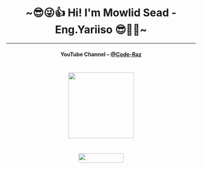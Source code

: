 <h1 align="center"> ~😎😜👍 Hi! I'm Mowlid Sead - Eng.Yariiso 😎🖤💥~ </h1>

<hr>
<h4 align="center">YouTube Channel – <a href="https://www.youtube.com/@Code-Raz">@Code-Raz</a><h4>

<h1 align="center">
  <div align="center" style="margin: 40px 0">
      <a href="https://github.com/topdev0729/github-profile-views-counter">
          <img width="175px" src="https://komarev.com/ghpvc/?username=mowlidsead&color=DE002D">
      </a>
  </div>
  <div align="center" style="margin: 40px 0">
      <!-- Followers -->
      <a href="https://github.com/mowlidsead?tab=followers">
          <img width="120px" height="25px" style="border-radius: 3px" src="https://img.shields.io/github/followers/mowlidsead?style=flat-square">
      </a>
  </div>
</h1>

